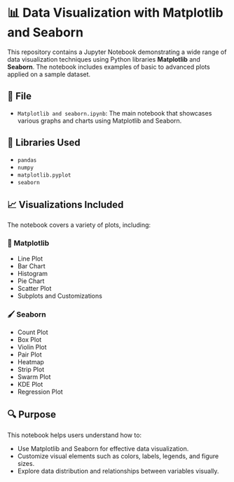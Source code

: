 
# 📊 Data Visualization with Matplotlib and Seaborn

This repository contains a Jupyter Notebook demonstrating a wide range of data visualization techniques using Python libraries **Matplotlib** and **Seaborn**. The notebook includes examples of basic to advanced plots applied on a sample dataset.

## 📁 File

- `Matplotlib and seaborn.ipynb`: The main notebook that showcases various graphs and charts using Matplotlib and Seaborn.

## 📌 Libraries Used

- `pandas`
- `numpy`
- `matplotlib.pyplot`
- `seaborn`

## 📈 Visualizations Included

The notebook covers a variety of plots, including:

### 🧮 Matplotlib
- Line Plot
- Bar Chart
- Histogram
- Pie Chart
- Scatter Plot
- Subplots and Customizations

### 🖌️ Seaborn
- Count Plot
- Box Plot
- Violin Plot
- Pair Plot
- Heatmap
- Strip Plot
- Swarm Plot
- KDE Plot
- Regression Plot

## 🔍 Purpose

This notebook helps users understand how to:
- Use Matplotlib and Seaborn for effective data visualization.
- Customize visual elements such as colors, labels, legends, and figure sizes.
- Explore data distribution and relationships between variables visually.
